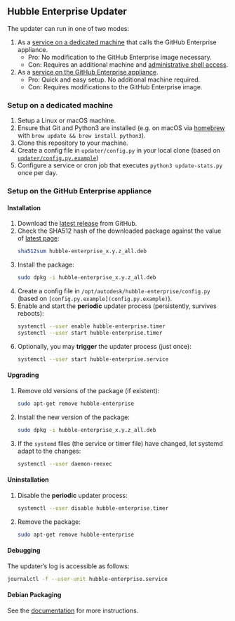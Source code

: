 ## Hubble Enterprise Updater

The updater can run in one of two modes:
1. As a [service on a dedicated machine](README.md#service-on-a-dedicated-machine) that calls the GitHub Enterprise appliance.
	* Pro: No modification to the GitHub Enterprise image necessary.
	* Con: Requires an additional machine and [administrative shell access](https://help.github.com/enterprise/2.11/admin/guides/installation/administrative-shell-ssh-access/).
1. As a [service on the GitHub Enterprise appliance](README.md#service-on-the-github-enterprise-appliance).  
	* Pro: Quick and easy setup. No additional machine required.  
	* Con: Requires modifications to the GitHub Enterprise image.


### Setup on a dedicated machine

1. Setup a Linux or macOS machine. 
1. Ensure that Git and Python3 are installed (e.g. on macOS via [homebrew](https://brew.sh/) with `brew update && brew install python3`).
1. Clone this repository to your machine.
1. Create a config file in `updater/config.py` in your local clone (based on [`updater/config.py.example`](config.py.example))
1. Configure a service or cron job that executes `python3 update-stats.py` once per day. 


### Setup on the GitHub Enterprise appliance

#### Installation
1. Download the [latest release](https://github.com/Autodesk/hubble/releases/latest) from GitHub.
1. Check the SHA512 hash of the downloaded package against the value of  [latest page](https://github.com/autodeks/hubble/releases/latest):
	```sh
	sha512sum hubble-enterprise_x.y.z_all.deb
	```
1. Install the package:
	```sh
	sudo dpkg -i hubble-enterprise_x.y.z_all.deb
	```
1. Create a config file in `/opt/autodesk/hubble-enterprise/config.py` (based on `[config.py.example](config.py.example)`).
1. Enable and start the **periodic** updater process (persistently, survives reboots):
	```sh
	systemctl --user enable hubble-enterprise.timer
	systemctl --user start hubble-enterprise.timer
	```
1. Optionally, you may **trigger** the updater process (just once):
	```sh
	systemctl --user start hubble-enterprise.service
	```

#### Upgrading

1. Remove old versions of the package (if existent):
	```sh
	sudo apt-get remove hubble-enterprise
	```
1. Install the new version of the package:
	```sh
	sudo dpkg -i hubble-enterprise_x.y.z_all.deb
	```
1. If the `systemd` files (the service or timer file) have changed, let systemd adapt to the changes:
	```sh
	systemctl --user daemon-reexec
	```

#### Uninstallation

1. Disable the **periodic** updater process:
	```sh
	systemctl --user disable hubble-enterprise.timer
	```
1. Remove the package:
	```sh
	sudo apt-get remove hubble-enterprise
	```

#### Debugging

The updater’s log is accessible as follows:
```sh
journalctl -f --user-unit hubble-enterprise.service
```

#### Debian Packaging

See the [documentation](packaging/debian) for more instructions.

